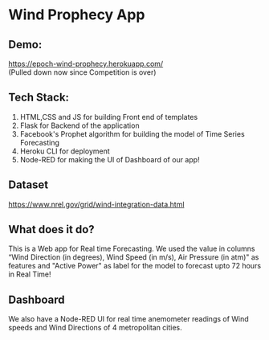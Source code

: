 # Wind Prophecy App

## Demo:
https://epoch-wind-prophecy.herokuapp.com/  <br> (Pulled down now since Competition is over)

## Tech Stack:
1. HTML,CSS and JS for building Front end of templates
2. Flask for Backend of the application
3. Facebook's Prophet algorithm for building the model of Time Series Forecasting
4. Heroku CLI for deployment  
5. Node-RED for making the UI of Dashboard of our app!

## Dataset
https://www.nrel.gov/grid/wind-integration-data.html

## What does it do?
This is a Web app for Real time Forecasting. We used the value in columns  “Wind Direction (in degrees), Wind Speed (in m/s), Air Pressure (in atm)" as features and "Active Power" as label for the model to forecast upto 72 hours in Real Time!

## Dashboard
We also have a Node-RED UI for real time anemometer readings of Wind speeds and Wind Directions of 4 metropolitan cities.
